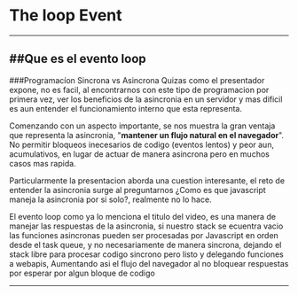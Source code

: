 The loop Event
===================
----------

##Que es el evento loop
-------------
###Programacíon Sincrona vs Asincrona
Quizas como el presentador expone, no es facil,  al encontrarnos con este tipo de programacion por primera vez, ver los beneficios de la asincronia en un servidor  y mas dificil es aun entender el funcionamiento interno que esta representa.

Comenzando con un aspecto importante, se nos  muestra la gran ventaja que representa la asincronia, "**mantener un flujo natural en el navegador**". No permitir bloqueos inecesarios  de codigo (eventos lentos) y peor aun, acumulativos, en lugar de actuar de manera asincrona pero en muchos casos mas rapida. 

Particularmente la presentacion aborda una cuestion interesante, el reto de entender la asincronia surge al preguntarnos ¿Como es que javascript maneja la asincronia por si solo?, realmente no lo hace.

El evento loop como ya lo menciona el titulo del video, es una manera de manejar las respuestas de la asincronia, si nuestro stack se ecuentra vacio las funciones asincronas pueden ser procesadas por Javascript en orden desde el task queue, y no necesariamente de manera sincrona, dejando el stack libre para procesar codigo sincrono pero listo y delegando funciones a webapis, Aumentando asi el flujo del navegador al no bloquear respuestas por esperar por algun bloque de codigo 

____________________

[1]: https://www.youtube.com/watch?v=8aGhZQkoFbQ"Loop_Event"